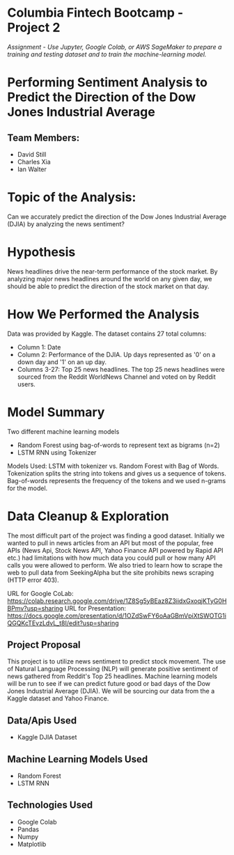 # Columbia Fintech Bootcamp - Project 2
*Assignment - Use Jupyter, Google Colab, or AWS SageMaker to prepare a training and testing dataset and to train the machine-learning model.* 

# Performing Sentiment Analysis to Predict the Direction of the Dow Jones Industrial Average

## Team Members:
- David Still
- Charles Xia
- Ian Walter

# Topic of the Analysis:
Can we accurately predict the direction of the Dow Jones Industrial Average (DJIA) by analyzing the news sentiment? 

# Hypothesis
News headlines drive the near-term performance of the stock market. By analyzing major news headlines around the world on any given day, we should be able to predict the direction of the stock market on that day. 

# How We Performed the Analysis
Data was provided by Kaggle. The dataset contains 27 total columns:

- Column 1: Date
- Column 2: Performance of the DJIA. Up days represented as '0' on a down day and '1' on an up day.
- Columns 3-27: Top 25 news headlines. The top 25 news headlines were sourced from the Reddit WorldNews Channel and voted on by Reddit users. 

# Model Summary
Two different machine learning models 
- Random Forest using bag-of-words to represent text as bigrams (n=2)
- LSTM RNN using Tokenizer 

Models Used: LSTM with tokenizer vs. Random Forest with Bag of Words. Tokenization splits the string into tokens and gives us a sequence of tokens. Bag-of-words represents the frequency of the tokens and we used n-grams for the model.


# Data Cleanup & Exploration
The most difficult part of the project was finding a good dataset. Initially we wanted to pull in news articles from an API but most of the popular, free APIs (News Api, Stock News API, Yahoo Finance API powered by Rapid API etc.) had limitations with how much data you could pull or how many API calls you were allowed to perform. We also tried to learn how to scrape the web to pull data from SeekingAlpha but the site prohibits news scraping (HTTP error 403). 




URL for Google CoLab: https://colab.research.google.com/drive/1Z8Sg5yBEaz8Z3iidxGxoqjKTyG0HBPmv?usp=sharing
URL for Presentation: https://docs.google.com/presentation/d/1OZdSwFY6oAaGBmVpiXtSWOTG1iQGQKcTEvzLdvL_t8I/edit?usp=sharing

## Project Proposal
This project is to utilize news sentiment to predict stock movement. The use of Natural Language Processing (NLP) will generate positive sentiment of news gathered from Reddit's Top 25 headlines. Machine learning models will be run to see if we can predict future good or bad days of the Dow Jones Industrial Average (DJIA). We will be sourcing our data from the a Kaggle dataset and Yahoo Finance.

## Data/Apis Used
- Kaggle DJIA Dataset

## Machine Learning Models Used
- Random Forest
- LSTM RNN

## Technologies Used
- Google Colab
- Pandas
- Numpy
- Matplotlib

